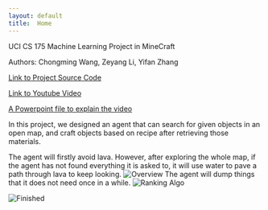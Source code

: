 ```yaml
---
layout: default
title:  Home
---
```

UCI CS 175 Machine Learning Project in MineCraft

Authors: Chongming Wang, Zeyang Li, Yifan Zhang

<a href="https://github.com/chicomy/CS_175_malmo_project/blob/master/docs/project2.py">Link to Project Source Code</a>

<a href="https://youtu.be/lLSKd205U9M">Link to Youtube Video</a>

<a href="https://github.com/chicomy/CS_175_malmo_project/blob/master/PPT.pptx">A Powerpoint file to explain the video</a>


In this project, we designed an agent that can search for given objects in an open map, and craft objects based on recipe after retrieving those materials.

The agent will firstly avoid lava. However, after exploring the whole map, if the agent has not found everything it is asked to, it will use water to pave a path through lava to keep looking.
<img src="https://github.com/chicomy/CS_175_malmo_project/blob/master/docs/Photos/%E5%BE%AE%E4%BF%A1%E5%9B%BE%E7%89%87_20170530203615.png" alt="Overview">
The agent will dump things that it does not need once in a while.
<img src="https://github.com/chicomy/CS_175_malmo_project/blob/master/docs/Photos/Ranking.png" alt="Ranking Algo">

<img src="https://github.com/chicomy/CS_175_malmo_project/blob/master/docs/Photos/pumpkinpie.jpg" alt="Finished">

